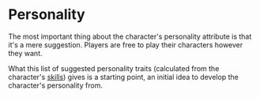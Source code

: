 # Personality

The most important thing about the character's personality attribute is that it's a mere suggestion. Players are free to play their characters however they want.

What this list of suggested personality traits (calculated from the character's [skills](character:skills)) gives is a starting point, an initial idea to develop the character's personality from.